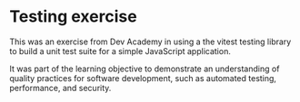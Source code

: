 # Testing exercise

This was an exercise from Dev Academy in using a the vitest testing library to build a unit test suite for a simple JavaScript application.

It was part of the learning objective to demonstrate an understanding of quality practices for software development, such as automated testing, performance, and security.
